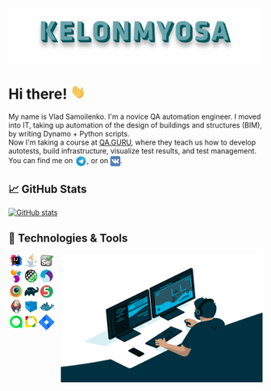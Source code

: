 <img align="center" title="Header" alt="KELONMYOSA" src="assets/Header.gif" />

# Hi there! <img src="assets/wave.gif" width="30px">

My name is Vlad Samoilenko. I'm a novice QA automation engineer. I moved into IT, taking up automation of the design of buildings and structures (BIM), by writing Dynamo + Python scripts.   
Now I'm taking a course at [QA.GURU](https://qa.guru), where they teach us how to develop autotests, build infrastructure, visualize test results, and test management.  
You can find me on [<img src="assets/Telegram.svg" height="24px" align="center">](https://t.me/KELONMYOSA), or on [<img src="https://github.com/KELONMYOSA/KELONMYOSA/blob/main/assets/vk.svg" height="20px" align="center">](https://vk.com/kelonmyosa).

## &#x1f4c8; GitHub Stats
[![GitHub stats](https://github-readme-stats.vercel.app/api?username=KELONMYOSA&show_icons=true&theme=vue)](https://github.com/anuraghazra/github-readme-stats)

## 🔧 Technologies & Tools
<img align="right" alt="GIF" src="assets/code.gif" width="400" height="256" />

<p  align="left">

<img width="6%" align="left" title="IntelliJ IDEA" src="assets/Intelij_IDEA.svg">
<img width="6%" align="left" title="Java" src="assets/Java.svg">
<img width="6%" align="left" title="Selenium" src="assets/Selenium.svg">
<img width="6%" align="left" title="Selenide" src="assets/selenide-logo.svg ">
<img width="6%" align="left" title="Rest-Assured" src="assets/RESTAssured.svg"/>

<img width="6%" align="left" title="Appium" src="assets/Appium.svg">
<img width="6%" align="left" title="Browserstack" src="assets/Browserstack.svg">
<img width="6%" align="left" title="Gradle" src="assets/Gradle.svg">
<img width="6%" align="left" title="JUnit5" src="assets/junit5.svg">
<img width="6%" align="left" title="Jenkins" src="assets/Jenkins.svg"/>

<img width="6%" align="left" title="Selenoid" src="assets/selenoid.svg">
<img width="6%" align="left" title="Docker" src="assets/Docker.svg">
<img width="6%" align="left" title="Allure TestOps" src="assets/allureTestOPS.svg">
<img width="6%" align="left" title="Allure Report" src="assets/allureReport.svg">
<img width="6%" align="left" title="Jira" src="assets/Jira.svg">

</p>
